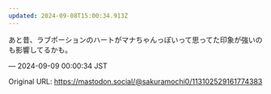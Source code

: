 ```yaml
---
updated: 2024-09-08T15:00:34.913Z
---
```


<p>あと昔、ラブポーションのハートがマナちゃんっぽいって思ってた印象が強いのも影響してるかも。</p>

&mdash; 2024-09-09 00:00:34 JST

Original URL: https://mastodon.social/@sakuramochi0/113102529161774383
